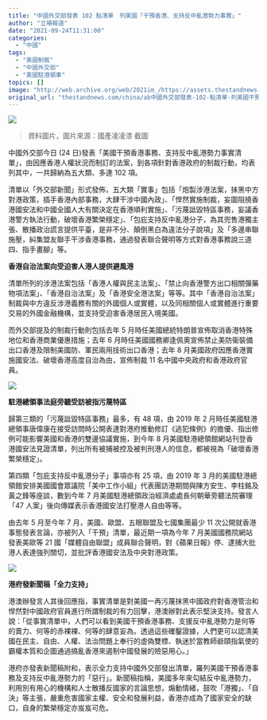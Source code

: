 ```yaml
---
title: "中國外交部發表 102 點清單　列美國「干預香港、支持反中亂港勢力事實」"
author: "立場報道"
date: "2021-09-24T11:31:00"
categories:
  - "中國"
tags:
  - "美國制裁"
  - "中國外交部"
  - "美國駐港領事"
topics: []
image: "http://web.archive.org/web/2021im_/https://assets.thestandnews.com/media/photos/weapon.png"
original_url: "thestandnews.com/china/ab中國外交部發表-102-點清單-列美國干預香港支持反中亂港勢力事實"
---
```

![](http://web.archive.org/web/2021im_/https://assets.thestandnews.com/media/photos/weapon.png)
> 資料圖片，圖片來源：國產凌凌漆 截圖

中國外交部今日 (24 日)發表「美國干預香港事務、支持反中亂港勢力事實清單」，由因應香港人權狀況而制訂的法案，到各項針對香港政府的制裁行動，均表列其中，一共歸納為五大類、多達 102 項。

清單以「外交部新聞」形式發佈，五大類「實事」包括「炮製涉港法案，抹黑中方對港政策，插手香港內部事務，大肆干涉中國內政」、「悍然實施制裁，妄圖阻撓香港國安法和中國全國人大有關決定在香港順利實施」、「污蔑詆毀特區事務，妄議香港警方執法行動，破壞香港繁榮穩定」、「包庇支持反中亂港分子，為其兜售港獨主張、散播政治謊言提供平臺，是非不分、顛倒黑白為違法分子說項」及「多邊串聯施壓，糾集盟友聯手干涉香港事務，通過發表聯合聲明等方式對香港事務說三道四、指手畫腳」等。

**香港自治法案向受迫害人港人提供避風港**

清單所列的涉港法案包括「香港人權與民主法案」、「禁止向香港警方出口相關彈藥物項法案」、「香港自治法案」及「香港安全港法案」等等。其中「香港自治法案」制裁與中方違反涉港義務有關的外國個人或實體，以及同相關個人或實體進行重要交易的外國金融機構，並支持受迫害香港居民入境美國。

而外交部提及的制裁行動則包括去年 5 月時任美國總統特朗普宣佈取消香港特殊地位和香港商業優惠措施；去年 6 月時任美國國務卿逢佩奧宣佈禁止美防衞裝備出口香港及限制美國防、軍民兩用技術出口香港；去年 8 月美國政府因應香港實施國安法、破壞香港高度自治為由，宣佈制裁 11 名中國中央政府和香港政府官員。

![](http://web.archive.org/web/2021im_/https://assets.thestandnews.com/media/photos/US.png)

**駐港總領事法庭旁聽受訪被指污蔑特區**

歸第三類的「污蔑詆毀特區事務」最多，有 48 項，由 2019 年 2 月時任美國駐港總領事唐偉康在接受訪問時公開表達對港府推動修訂《逃犯條例》的擔優、指出修例可能影響美國和香港的雙邊協議實施，到今年 8 月美國駐港總領館網站刊登香港國安法見證清單，列出所有被捕被控及被判刑港人的信息，都被視為「破壞香港繁榮穩定」。

第四類「包庇支持反中亂港分子」事項亦有 25 項，由 2019 年 3 月的美國駐港總領館安排美國國會眾議院「美中工作小組」代表團訪港期間與陳方安生、李柱銘及黃之鋒等座談，數到今年 7 月美國駐港總領政治經濟處處長何朝華旁聽法院審理「47 人案」後向傳媒表示香港國安法打壓港人自由等等。

由去年 5 月至今年 7 月，美國、歐盟、五眼聯盟及七國集團最少 11 次公開就香港事態發表言論，亦被列入「干預」清單，最近期一項為今年 7 月美國國務院網站發表美歐等 21 國「媒體自由聯盟」成員聯合聲明，對《蘋果日報》停、逮捕大批港人表達強列關切，並批評香港國安法及中央對港政策。

![](http://web.archive.org/web/2021im_/https://assets.thestandnews.com/media/photos/china-03.png)

**港府發新聞稿「全力支持」**

港澳辦發言人其後回應指，事實清單是對美國一再污蔑抹黑中國政府對香港管治和悍然對中國政府官員進行所謂制裁的有力回擊，港澳辦對此表示堅決支持。發言人說：「從事實清單中，人們可以看到美國干預香港事務、支援反中亂港勢力是何等的賣力、何等的赤裸裸、何等的肆意妄為。透過這些確鑿證據，人們更可以認清美國在民主、自由、人權、法治問題上奉行的虛偽雙標、執迷於當教師爺頤指氣使的霸權本質和企圖通過搞亂香港來遏制中國發展的險惡用心。」

港府亦發表新聞稿附和，表示全力支持中國外交部發出清單，羅列美國干預香港事務及支持反中亂港勢力的「惡行」。新聞稿指稱，美國多年來勾結反中亂港勢力，利用別有用心的機構和人士散播反國家的言論思想，煽動情緒，鼓吹「港獨」、「自決」等主張，嚴重危害國家主權、安全和發展利益，香港亦成為了國家安全的缺口，自身的繁榮穩定亦岌岌可危。